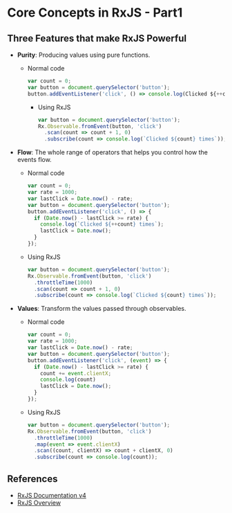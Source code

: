 # Core Concepts in RxJS - Part1

## Three Features that make RxJS Powerful

- **Purity**: Producing values using pure functions.

  - Normal code

    ```javascript
    var count = 0;
    var button = document.querySelector('button');
    button.addEventListener('click', () => console.log(Clicked ${++count} times));
    ```

    - Using RxJS

      ```javascript
      var button = document.querySelector('button');
      Rx.Observable.fromEvent(button, 'click')
        .scan(count => count + 1, 0)
        .subscribe(count => console.log(`Clicked ${count} times`));
      ```

- **Flow**: The whole range of operators that helps you control how the events flow.

  - Normal code

    ```javascript
    var count = 0;
    var rate = 1000;
    var lastClick = Date.now() - rate;
    var button = document.querySelector('button');
    button.addEventListener('click', () => {
      if (Date.now() - lastClick >= rate) {
        console.log(`Clicked ${++count} times`);
        lastClick = Date.now();
      }
    });
    ```

  - Using RxJS

    ```javascript
    var button = document.querySelector('button');
    Rx.Observable.fromEvent(button, 'click')
      .throttleTime(1000)
      .scan(count => count + 1, 0)
      .subscribe(count => console.log(`Clicked ${count} times`));
    ```

- **Values**: Transform the values passed through observables.

  - Normal code

    ```javascript
    var count = 0;
    var rate = 1000;
    var lastClick = Date.now() - rate;
    var button = document.querySelector('button');
    button.addEventListener('click', (event) => {
      if (Date.now() - lastClick >= rate) {
        count += event.clientX;
        console.log(count)
        lastClick = Date.now();
      }
    });
    ```

  - Using RxJS

    ```javascript
    var button = document.querySelector('button');
    Rx.Observable.fromEvent(button, 'click')
      .throttleTime(1000)
      .map(event => event.clientX)
      .scan((count, clientX) => count + clientX, 0)
      .subscribe(count => console.log(count));
    ```



## References

- [RxJS Documentation v4](https://github.com/Reactive-Extensions/RxJS/tree/master/doc)
- [RxJS Overview](http://reactivex.io/rxjs/manual/overview.html)